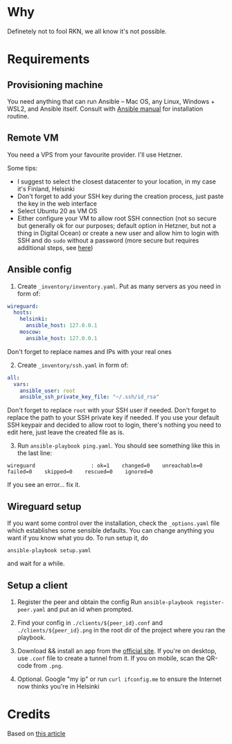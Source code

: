 # Why

Definetely not to fool RKN, we all know it's not possible.

# Requirements

## Provisioning machine

You need anything that can run Ansible – Mac OS, any Linux, Windows + WSL2, and Ansible itself. Consult with [Ansible manual](https://docs.ansible.com/ansible/latest/installation_guide/intro_installation.html) for installation routine.

## Remote VM

You need a VPS from your favourite provider. I'll use Hetzner.

Some tips: 
- I suggest to select the closest datacenter to your location, in my case it's Finland, Helsinki
- Don't forget to add your SSH key during the creation process, just paste the key in the web interface
- Select Ubuntu 20 as VM OS
- Either configure your VM to allow root SSH connection (not so secure but generally ok for our purposes; default option in Hetzner, but not a thing in Digital Ocean) or create a new user and allow him to login with SSH and do `sudo` without a password (more secure but requires additional steps, see [here](https://thucnc.medium.com/how-to-create-a-sudo-user-on-ubuntu-and-allow-ssh-login-20e28065d9ff))

## Ansible config

1. Create `_inventory/inventory.yaml`. Put as many servers as you need in form of:

```yaml
wireguard:
  hosts:
    helsinki:
      ansible_host: 127.0.0.1
    moscow:
      ansible_host: 127.0.0.1
```

Don't forget to replace names and IPs with your real ones

2. Create `_inventory/ssh.yaml` in form of:

```yaml
all:
  vars:
    ansible_user: root
    ansible_ssh_private_key_file: "~/.ssh/id_rsa"
```

Don't forget to replace `root` with your SSH user if needed. Don't forget to replace the path to your SSH private key if needed. If you use your default SSH keypair and decided to allow root to login, there's nothing you need to edit here, just leave the created file as is.

3. Run `ansible-playbook ping.yaml`. You should see something like this in the last line:

```
wireguard                  : ok=1    changed=0    unreachable=0    failed=0    skipped=0    rescued=0    ignored=0
```

If you see an error... fix it.

## Wireguard setup

If you want some control over the installation, check the `_options.yaml` file which establishes some sensible defaults. You can change anything you want if you know what you do. To run setup it, do

```
ansible-playbook setup.yaml
```

and wait for a while.

## Setup a client

1. Register the peer and obtain the config
Run `ansible-playbook register-peer.yaml` and put an id when prompted.

2. Find your config in `./clients/${peer_id}.conf` and `./clients/${peer_id}.png` in the root dir of the project where you ran the playbook.

3. Download && install an app from the [official site](https://www.wireguard.com/install/). If you're on desktop, use `.conf` file to create a tunnel from it. If you on mobile, scan the QR-code from `.png`.

4. Optional. Google "my ip" or run `curl ifconfig.me` to ensure the Internet now thinks you're in Helsinki

# Credits

Based on [this article](https://linuxize.com/post/how-to-set-up-wireguard-vpn-on-ubuntu-20-04/)

